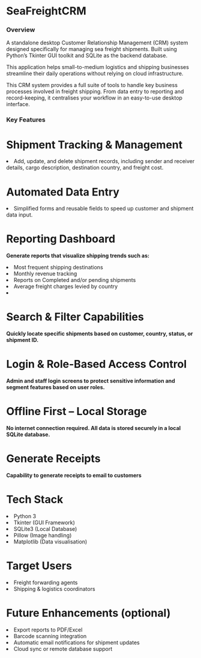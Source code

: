 # SeaFreightCRM

**<h3>Overview</h3>**

A standalone desktop Customer Relationship Management (CRM) system designed specifically for managing sea freight shipments. 
Built using Python’s Tkinter GUI toolkit and SQLite as the backend database.

This application helps small-to-medium logistics and shipping businesses streamline their daily operations without relying on cloud infrastructure.

This CRM system provides a full suite of tools to handle key business processes involved in freight shipping. 
From data entry to reporting and record-keeping, it centralises your workflow in an easy-to-use desktop interface.

**<h3>Key Features</h3>**

# Shipment Tracking & Management
<li> Add, update, and delete shipment records, including sender and receiver details, cargo description, destination country, and freight cost.</li>

# Automated Data Entry
<li>Simplified forms and reusable fields to speed up customer and shipment data input.</li>

# Reporting Dashboard
**Generate reports that visualize shipping trends such as:**

<li>Most frequent shipping destinations</li>

<li>Monthly revenue tracking</li>

<li>Reports on Completed and/or pending shipments</li>

<li>Average freight charges levied by country<li></li>

# Search & Filter Capabilities
**Quickly locate specific shipments based on customer, country, status, or shipment ID.**

# Login & Role-Based Access Control
**Admin and staff login screens to protect sensitive information and segment features based on user roles.**

# Offline First – Local Storage
**No internet connection required. All data is stored securely in a local SQLite database.**

# Generate Receipts
**Capability to generate receipts to email to customers**

# Tech Stack
<li>Python 3</li>

<li>Tkinter (GUI Framework)</li>

<li>SQLite3 (Local Database)</li>

<li>Pillow (Image handling)</li>

<li>Matplotlib (Data visualisation)</li>

# Target Users
<li>Freight forwarding agents</li>

<li>Shipping & logistics coordinators</li>

# Future Enhancements (optional)
<li>Export reports to PDF/Excel</li>

<li>Barcode scanning integration</li>

<li>Automatic email notifications for shipment updates</li>

<li>Cloud sync or remote database support</li>












